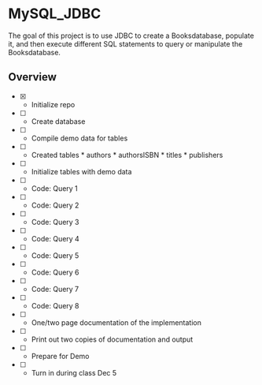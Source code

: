 # MySQL_JDBC

The goal of this project is to use JDBC to create a Booksdatabase, populate it, and then execute different SQL statements to query or manipulate the Booksdatabase.

## Overview
- [x] * Initialize repo
- [ ] * Create database
- [ ] * Compile demo data for tables
- [ ] * Created tables
         * authors
         * authorsISBN
         * titles
         * publishers

- [ ] * Initialize tables with demo data 
- [ ] * Code: Query 1 
- [ ] * Code: Query 2 
- [ ] * Code: Query 3 
- [ ] * Code: Query 4 
- [ ] * Code: Query 5 
- [ ] * Code: Query 6 
- [ ] * Code: Query 7 
- [ ] * Code: Query 8 
- [ ] * One/two page documentation of the implementation
- [ ] * Print out two copies of documentation and output
- [ ] * Prepare for Demo
- [ ] * Turn in during class Dec 5

